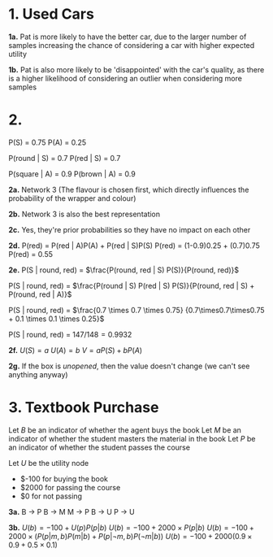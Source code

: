 
# 1. Used Cars

**1a.** Pat is more likely to have the better car, due to the larger number of samples increasing the chance of considering a car with higher expected utility

**1b.** Pat is also more likely to be 'disappointed' with the car's quality, as there is a higher likelihood of considering an outlier when considering more samples

# 2.
P(S) = 0.75
P(A) = 0.25

P(round | S) = 0.7
P(red | S) = 0.7

P(square | A) = 0.9
P(brown | A) = 0.9

**2a.**
Network 3 (The flavour is chosen first, which directly influences the probability of the wrapper and colour)

**2b.**
Network 3 is also the best representation

**2c.**
Yes, they're prior probabilities so they have no impact on each other

**2d.**
P(red) = P(red | A)P(A) + P(red | S)P(S)
P(red) = (1-0.9)0.25 + (0.7)0.75
P(red) = 0.55

**2e.**
P(S | round, red) = $\frac{P(round, red | S) P(S)}{P(round, red)}$

P(S | round, red) = $\frac{P(round | S) P(red | S) P(S)}{P(round, red | S) + P(round, red | A)}$

P(S | round, red) = $\frac{0.7 \times 0.7 \times 0.75} {0.7\times0.7\times0.75 + 0.1 \times 0.1 \times 0.25}$

P(S | round, red) = $147/148 = 0.9932$


**2f.**
$U(S) = a$
$U(A)=b$
$V = aP(S) + bP(A)$

**2g.**
If the box is *unopened*, then the value doesn't change (we can't see anything anyway)

# 3.  Textbook Purchase
Let $B$ be an indicator of whether the agent buys the book
Let $M$ be an indicator of whether the student masters the material in the book
Let $P$ be an indicator of whether the student passes the course

Let $U$ be the utility node
- \$-$100$ for buying the book
- \$2000 for passing the course
- \$0 for not passing

**3a.**
B -> P
B -> M
M -> P
B -> U
P -> U

**3b.**
$U(b) = -100 + U(p)P(p|b)$
$U(b)=-100 + 2000\times P(p|b)$
$U(b) = -100 + 2000 \times (P(p|m,b)P(m|b) + P(p|\neg m,b)P(\neg m | b))$
$U(b)=-100 + 2000(0.9 \times 0.9 + 0.5 \times 0.1)$


